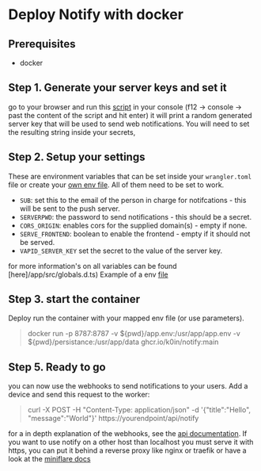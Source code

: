 # Deploy Notify with docker

## Prerequisites

* docker

## Step 1. Generate your server keys and set it

go to your browser and run this [script](/helper/main.js) in your console (f12 -> console -> past the content of the script and hit enter)
it will print a random generated server key that will be used to send web notifications.
You will need to set the resulting string inside your secrets,

## Step 2. Setup your settings

These are environment variables that can be set inside your `wrangler.toml` file or create your [own env file](https://miniflare.dev/variables-secrets.html).
All of them need to be set to work.

* `SUB`: set this to the email of the person in charge for notifcations - this will be sent to the push server.
* `SERVERPWD`: the password to send notifications - this should be a secret.
* `CORS_ORIGIN`: enables cors for the supplied domain(s) - empty if none.
* `SERVE_FRONTEND`: boolean to enable the frontend - empty if it should not be served.
* `VAPID_SERVER_KEY` set the secret to the value of the server key.

for more information's on  all variables can be found [here]/app/src/globals.d.ts)
Example of a env [file](../../app/integrationstest/test.env)

## Step 3. start the container

Deploy run the container with your mapped env file (or use parameters).

> docker run -p 8787:8787 -v ${pwd}/app.env:/usr/app/app.env -v ${pwd}/persistance:/usr/app/data ghcr.io/k0in/notify:main

## Step 5. Ready to go

you can now use the webhooks to send notifications to your users.
Add a device and send this request to the worker:

> curl -X POST -H "Content-Type: application/json" -d '{"title":"Hello", "message":"World"}' https://yourendpoint/api/notify

for a in depth explanation of the webhooks, see the [api documentation](../api.md).
If you want to use notify on a other host than localhost you must serve it with https, you can put it behind a reverse proxy like nginx or traefik or have a look at the [miniflare docs](https://miniflare.dev/cli.html#script-requirement)
